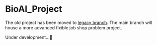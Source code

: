 # BioAI_Project

The old project has been moved to [legacy branch](https://github.com/Avalon-S/BioAI_Project/tree/legacy_branch). The main branch will house a more advanced flxible job shop problem project.

Under development...🚀
